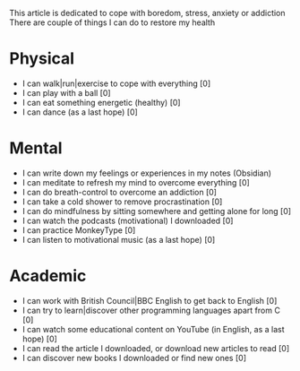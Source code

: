 This article is dedicated to cope with boredom, stress, anxiety or addiction
There are couple of things I can do to restore my health
# Physical
- I can walk|run|exercise to cope with everything [0]
- I can play with a ball [0]
- I can eat something energetic (healthy) [0]
- I can dance (as a last hope) [0]
# Mental
- I can write down my feelings or experiences in my notes (Obsidian)
- I can meditate to refresh my mind to overcome everything [0]
- I can do breath-control to overcome an addiction [0]
- I can take a cold shower to remove procrastination [0]
- I can do mindfulness by sitting somewhere and getting alone for long [0]
- I can watch the podcasts (motivational) I downloaded [0]
- I can practice MonkeyType [0]
- I can listen to motivational music (as a last hope) [0]
# Academic
- I can work with British Council|BBC English to get back to English [0]
- I can try to learn|discover other programming languages apart from C [0]
- I can watch some educational content on YouTube (in English, as a last hope) [0]
- I can read the article I downloaded, or download new articles to read [0]
- I can discover new books I downloaded or find new ones [0]